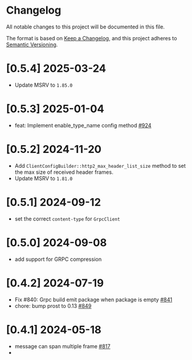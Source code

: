 # Changelog
All notable changes to this project will be documented in this file.

The format is based on [Keep a Changelog](https://keepachangelog.com/en/1.0.0/),
and this project adheres to [Semantic Versioning](https://semver.org/spec/v2.0.0.html).

# [0.5.4] 2025-03-24

- Update MSRV to `1.85.0`

# [0.5.3] 2025-01-04

- feat: Implement enable_type_name config method [#924](https://github.com/poem-web/poem/pull/924)

# [0.5.2] 2024-11-20

- Add `ClientConfigBuilder::http2_max_header_list_size` method to set the max size of received header frames.
- Update MSRV to `1.81.0`

# [0.5.1] 2024-09-12

- set the correct `content-type` for `GrpcClient`

# [0.5.0] 2024-09-08

- add support for GRPC compression

# [0.4.2] 2024-07-19

- Fix #840: Grpc build emit package when package is empty [#841](https://github.com/poem-web/poem/pull/841)
- chore: bump prost to 0.13 [#849](https://github.com/poem-web/poem/pull/849)

# [0.4.1] 2024-05-18

- message can span multiple frame [#817](https://github.com/poem-web/poem/pull/817)
- 